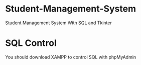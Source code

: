 # Student-Management-System
Student Management System With SQL and Tkinter

# SQL Control
You should download XAMPP to control SQL with phpMyAdmin
